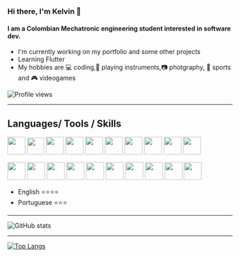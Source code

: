 ### Hi there, I'm Kelvin 👋
#### I am a Colombian Mechatronic engineering student interested in software dev.


- I'm currently working on my portfolio and some other projects
- Learning Flutter
- My hobbies are :computer: coding,:musical_note: playing instruments,:camera: photgraphy, :martial_arts_uniform: sports and :video_game: videogames 


![Profile views](https://gpvc.arturio.dev/KelvinJ1)  
***

## Languages/ Tools / Skills
<img src='https://cdn.jsdelivr.net/gh/devicons/devicon/icons/python/python-original.svg' width='40px' > <img src='https://cdn.jsdelivr.net/gh/devicons/devicon/icons/javascript/javascript-original.svg'  width='38px'>
<img src='https://cdn.jsdelivr.net/gh/devicons/devicon/icons/java/java-original.svg'  width='40px'>
<img src='https://cdn.jsdelivr.net/gh/devicons/devicon/icons/typescript/typescript-original.svg' width='40px'>
<img src='https://cdn.jsdelivr.net/gh/devicons/devicon/icons/django/django-original.svg' width='40px'>
<img src='https://cdn.jsdelivr.net/gh/devicons/devicon/icons/flask/flask-original.svg' width='40px'>
<img src='https://cdn.jsdelivr.net/gh/devicons/devicon/icons/nodejs/nodejs-original.svg' width='40px'>
<img src='https://cdn.jsdelivr.net/gh/devicons/devicon/icons/angularjs/angularjs-original.svg' width='40px'>
<img src='https://cdn.jsdelivr.net/gh/devicons/devicon/icons/vuejs/vuejs-original.svg' width='40px'>
<img src='https://cdn.jsdelivr.net/gh/devicons/devicon/icons/arduino/arduino-original.svg' width='40px'> 

<img src='https://cdn.jsdelivr.net/gh/devicons/devicon/icons/html5/html5-original.svg' width='40px'> <img src='https://cdn.jsdelivr.net/gh/devicons/devicon/icons/css3/css3-original.svg' width='40px'>
<img src='https://cdn.jsdelivr.net/gh/devicons/devicon/icons/less/less-plain-wordmark.svg' width='40px'>
<img src='https://cdn.jsdelivr.net/gh/devicons/devicon/icons/tailwindcss/tailwindcss-plain.svg' width='40px'>
<img src='https://cdn.jsdelivr.net/gh/devicons/devicon/icons/bootstrap/bootstrap-original.svg' width='40px'>
<img src='https://cdn.jsdelivr.net/gh/devicons/devicon/icons/mongodb/mongodb-original.svg' width='40px'>
<img src='https://cdn.jsdelivr.net/gh/devicons/devicon/icons/postgresql/postgresql-original.svg' width='40px'>
<img src='https://cdn.jsdelivr.net/gh/devicons/devicon/icons/mysql/mysql-original.svg' width='40px'>
<img src='https://cdn.jsdelivr.net/gh/devicons/devicon/icons/figma/figma-original.svg' width='40px'>
<img src='https://cdn.jsdelivr.net/gh/devicons/devicon/icons/slack/slack-original.svg' width='40px'>

- English :star::star::star::star:
- Portuguese :star::star::star:

***


![GitHub stats](https://github-readme-stats.vercel.app/api?username=KelvinJ1&show_icons=true)  

***
 [![Top Langs](https://github-readme-stats.vercel.app/api/top-langs/?username=KelvinJ1)](https://github.com/anuraghazra/github-readme-stats)
